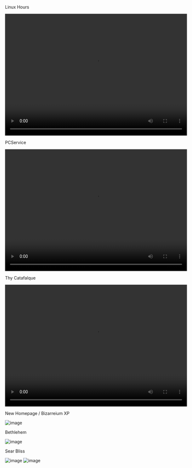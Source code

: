 Linux Hours

<p align="center">
<video width="600" height="400" controls>
  <source src="/videos/work/2003/LinuxHours.mp4" type="video/mp4">
</video>
</p>

PCService

<p align="center">
<video width="600" height="400" controls>
  <source src="/videos/work/2003/PCService.mp4" type="video/mp4">
</video>
</p>

Thy Catafalque

<p align="center">
<video width="600" height="400" controls>
  <source src="/videos/work/2003/ThyCatafalque.mp4" type="video/mp4">
</video>
</p>

New Homepage / Bizarreium XP

![image](/images/work/2003/BizarreiumXP.png)

Bethlehem

![image](/images/work/2003/Bethlehem.png)

Sear Bliss

![image](/images/work/2003/SearBliss1.jpg)
![image](/images/work/2003/SearBliss2.png)